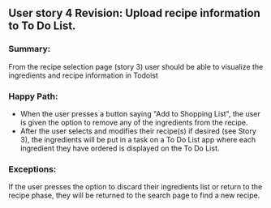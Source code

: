 ## User story 4 Revision: Upload recipe information to To Do List.

### Summary:
From the recipe selection page (story 3) user should be able to visualize the ingredients and recipe information in Todoist

### Happy Path:
* When the user presses a button saying "Add to Shopping List", the user is given the option to remove any of the ingredients from the recipe.
* After the user selects and modifies their recipe(s) if desired (see Story 3), the ingredients will be put in a task on a To Do List app where each ingredient they have ordered is displayed on the To Do List.

### Exceptions:
If the user presses the option to discard their ingredients list or return to the recipe phase, they will be returned to the search page to find a new recipe.
